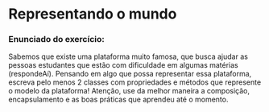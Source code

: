 # Representando o mundo
### Enunciado do exercício:
Sabemos que existe uma plataforma muito famosa, que busca ajudar as pessoas estudantes que estão com dificuldade em algumas matérias (respondeAí). Pensando em algo que possa representar essa plataforma, escreva pelo menos 2 classes com propriedades e métodos que represente o modelo da plataforma! Atenção, use da melhor maneira a composição, encapsulamento e as boas práticas que aprendeu até o momento.
